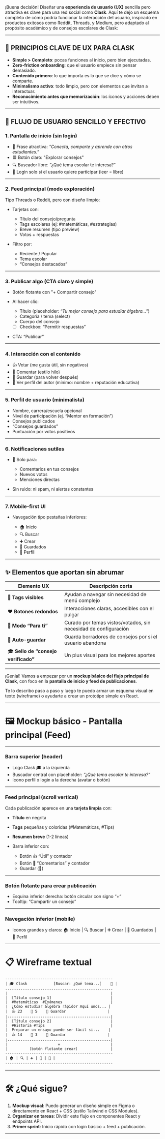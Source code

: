 ¡Buena decisión! Diseñar una **experiencia de usuario (UX)** sencilla pero atractiva es clave para una red social como **Clask**. Aquí te dejo un esquema completo de cómo podría funcionar la interacción del usuario, inspirado en productos exitosos como Reddit, Threads, y Medium, pero adaptado al propósito académico y de consejos escolares de Clask:

---

## 🧠 PRINCIPIOS CLAVE DE UX PARA CLASK

* **Simple > Completo**: pocas funciones al inicio, pero bien ejecutadas.
* **Zero-friction onboarding**: que el usuario empiece sin pensar demasiado.
* **Contenido primero**: lo que importa es lo que se dice y cómo se comparte.
* **Minimalismo activo**: todo limpio, pero con elementos que invitan a interactuar.
* **Reconocimiento antes que memorización**: los íconos y acciones deben ser intuitivos.

---

## 🧭 FLUJO DE USUARIO SENCILLO Y EFECTIVO

### 1. **Pantalla de inicio (sin login)**

* 💬 Frase atractiva: *“Conecta, comparte y aprende con otros estudiantes.”*
* 🟦 Botón claro: "Explorar consejos"
* 🔍 Buscador libre: “¿Qué tema escolar te interesa?”
* 🪪 Login solo si el usuario quiere participar (leer = libre)

---

### 2. **Feed principal (modo exploración)**

Tipo Threads o Reddit, pero con diseño limpio:

* Tarjetas con:

  * Título del consejo/pregunta
  * Tags escolares (ej: #matemáticas, #estrategias)
  * Breve resumen (tipo preview)
  * Votos + respuestas
* Filtro por:

  * Reciente / Popular
  * Tema escolar
  * “Consejos destacados”

---

### 3. **Publicar algo (CTA claro y simple)**

* Botón flotante con "+ Compartir consejo"
* Al hacer clic:

  * Título (placeholder: *“Tu mejor consejo para estudiar álgebra...”*)
  * Categoría / tema (select)
  * Cuerpo del consejo
  * [ ] Checkbox: “Permitir respuestas”
* CTA: “Publicar”

---

### 4. **Interacción con el contenido**

* 👍 Votar (me gusta útil, sin negativos)
* 🧵 Comentar (estilo hilo)
* 🔖 Guardar (para volver después)
* 👤 Ver perfil del autor (mínimo: nombre + reputación educativa)

---

### 5. **Perfil de usuario (minimalista)**

* Nombre, carrera/escuela opcional
* Nivel de participación (ej. “Mentor en formación”)
* Consejos publicados
* “Consejos guardados”
* Puntuación por votos positivos

---

### 6. **Notificaciones sutiles**

* 🔔 Solo para:

  * Comentarios en tus consejos
  * Nuevos votos
  * Menciones directas
* Sin ruido: ni spam, ni alertas constantes

---

### 7. **Mobile-first UI**

* Navegación tipo pestañas inferiores:

  * 🏠 Inicio
  * 🔍 Buscar
  * ➕ Crear
  * 💾 Guardados
  * 👤 Perfil

---

## ✨ Elementos que aportan sin abrumar

| Elemento UX                          | Descripción corta                                               |
| ------------------------------------ | --------------------------------------------------------------- |
| 📌 **Tags visibles**                 | Ayudan a navegar sin necesidad de menú complejo                 |
| ❤️ **Botones redondos**              | Interacciones claras, accesibles con el pulgar                  |
| 🧠 **Modo “Para ti”**                | Curado por temas vistos/votados, sin necesidad de configuración |
| 🔄 **Auto-guardar**                  | Guarda borradores de consejos por si el usuario abandona        |
| 🎓 **Sello de “consejo verificado”** | Un plus visual para los mejores aportes                         |

---

¡Genial! Vamos a empezar por un **mockup básico del flujo principal de Clask**, con foco en la **pantalla de inicio y feed de publicaciones**.

Te lo describo paso a paso y luego te puedo armar un esquema visual en texto (wireframe) o ayudarte a crear un prototipo simple en React.

---

# 🖼️ Mockup básico - Pantalla principal (Feed)

---

### Barra superior (header)

* Logo Clask 🎓 a la izquierda
* Buscador central con placeholder:
  *“¿Qué tema escolar te interesa?”*
* Icono perfil o login a la derecha (avatar o botón)

---

### Feed principal (scroll vertical)

Cada publicación aparece en una **tarjeta limpia** con:

* **Título** en negrita
* **Tags** pequeñas y coloridas (#Matemáticas, #Tips)
* **Resumen breve** (1-2 líneas)
* Barra inferior con:

  * Botón 👍 “Útil” y contador
  * Botón 💬 “Comentarios” y contador
  * Guardar (🔖)

---

### Botón flotante para crear publicación

* Esquina inferior derecha: botón circular con signo “+”
* Tooltip: “Compartir un consejo”

---

### Navegación inferior (mobile)

* Iconos grandes y claros:
  🏠 Inicio | 🔍 Buscar | ➕ Crear | 💾 Guardados | 👤 Perfil

---

# 📋 Wireframe textual

```
-------------------------------------------------
| 🎓 Clask            [Buscar: ¿Qué tema...]    👤 |
-------------------------------------------------
|                                               |
|  [Título consejo 1]                           |
|  #Matemáticas  #Exámenes                      |
|  ¿Cómo estudiar álgebra rápido? Aquí unos... |
|  👍 23    💬 5    🔖 Guardar                   |
|-----------------------------------------------|
|  [Título consejo 2]                           |
|  #Historia #Tips                              |
|  Preparar un ensayo puede ser fácil si...    |
|  👍 14    💬 3    🔖 Guardar                   |
|-----------------------------------------------|
|                       +                       |
|          (botón flotante crear)               |
-------------------------------------------------
| 🏠 | 🔍 | ➕ | 💾 | 👤 |
-------------------------------------------------
```

---

# 🛠️ ¿Qué sigue?

1. **Mockup visual**: Puedo generar un diseño simple en Figma o directamente en React + CSS (estilo Tailwind o CSS Modules).
2. **Organizar en tareas**: Dividir este flujo en componentes React y endpoints API.
3. **Primer sprint**: Inicio rápido con login básico + feed + publicación.

---

